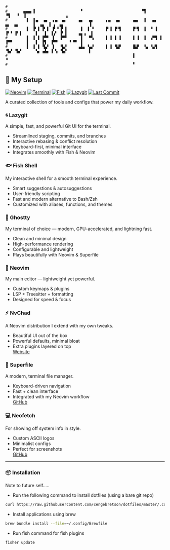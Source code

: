 ```
#
#       ▄▄▄▖▐                    ▝                          ▝▜                  ▝▜   ▝  ▐                  ▖
#        ▐  ▐▗▖  ▄▖  ▖▄  ▄▖     ▗▄   ▄▖     ▗▗▖  ▄▖     ▗▄▖  ▐   ▄▖  ▄▖  ▄▖      ▐  ▗▄  ▐ ▗  ▄▖           ▐
#        ▐  ▐▘▐ ▐▘▐  ▛ ▘▐▘▐      ▐  ▐ ▝     ▐▘▐ ▐▘▜     ▐▘▜  ▐  ▝ ▐ ▐▘▝ ▐▘▐      ▐   ▐  ▐▗▘ ▐▘▐     ▗▄ ▖  ▌
#        ▐  ▐ ▐ ▐▀▀  ▌  ▐▀▀      ▐   ▀▚     ▐ ▐ ▐ ▐     ▐ ▐  ▐  ▗▀▜ ▐   ▐▀▀      ▐   ▐  ▐▜  ▐▀▀     ▝ ▀▘ ▐
#        ▐  ▐ ▐ ▝▙▞  ▌  ▝▙▞     ▗▟▄ ▝▄▞     ▐ ▐ ▝▙▛     ▐▙▛  ▝▄ ▝▄▜ ▝▙▞ ▝▙▞      ▝▄ ▗▟▄ ▐ ▚ ▝▙▞          ▌
#                                                       ▐                                               ▝
#                                                       ▝
```

## 🌟 My Setup

[![Neovim](https://img.shields.io/badge/Neovim-57A143?style=for-the-badge&logo=neovim&logoColor=white)](https://neovim.io/)
[![Terminal](https://img.shields.io/badge/Ghostty-333333?style=for-the-badge&logo=windowsterminal&logoColor=white)](https://ghostty.org/)
[![Fish](https://img.shields.io/badge/Fish%20Shell-00A1D6?style=for-the-badge&logo=gnu-bash&logoColor=white)](https://fishshell.com/)
[![Lazygit](https://img.shields.io/badge/Lazygit-FC6D26?style=for-the-badge&logo=git&logoColor=white)](https://github.com/jesseduffield/lazygit)
[![Last Commit](https://img.shields.io/github/last-commit/cengebretson/dotfiles?style=for-the-badge&color=green)](https://github.com/cengebretson/dotfiles)

A curated collection of tools and configs that power my daily workflow.

### 🌀 Lazygit

A simple, fast, and powerful Git UI for the terminal.

- Streamlined staging, commits, and branches
- Interactive rebasing & conflict resolution
- Keyboard-first, minimal interface
- Integrates smoothly with Fish & Neovim

### 🐟 Fish Shell

My interactive shell for a smooth terminal experience.

- Smart suggestions & autosuggestions
- User-friendly scripting
- Fast and modern alternative to Bash/Zsh
- Customized with aliases, functions, and themes

### 👻 Ghostty

My terminal of choice — modern, GPU-accelerated, and lightning fast.

- Clean and minimal design
- High-performance rendering
- Configurable and lightweight
- Plays beautifully with Neovim & Superfile

### 📝 Neovim

My main editor — lightweight yet powerful.

- Custom keymaps & plugins
- LSP + Treesitter + formatting
- Designed for speed & focus

### ⚡ NvChad

A Neovim distribution I extend with my own tweaks.

- Beautiful UI out of the box
- Powerful defaults, minimal bloat
- Extra plugins layered on top  
  [Website](https://nvchad.com/)

### 📂 Superfile

A modern, terminal file manager.

- Keyboard-driven navigation
- Fast + clean interface
- Integrated with my Neovim workflow  
  [GitHub](https://github.com/yorukot/superfile)

### 💻 Neofetch

For showing off system info in style.

- Custom ASCII logos
- Minimalist configs
- Perfect for screenshots  
  [GitHub](https://github.com/dylanaraps/neofetch)

---

### 📦 Installation

Note to future self.....

- Run the following command to install dotfiles (using a bare git repo)

```bash
curl https://raw.githubusercontent.com/cengebretson/dotfiles/master/.config/setup.sh | bash
```

- Install applications using brew

```bash
brew bundle install --file=~/.config/Brewfile
```

- Run fish command for fish plugins

```bash
fisher update
```
